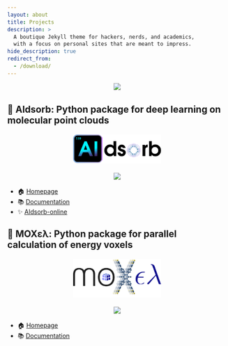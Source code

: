 ```yaml
---
layout: about
title: Projects
description: >
  A boutique Jekyll theme for hackers, nerds, and academics,
  with a focus on personal sites that are meant to impress.
hide_description: true
redirect_from:
  - /download/
---
```


<p align="center">
  <img src="https://readme-typing-svg.demolab.com?font=Roboto+Slab&weight=700&duration=3000&pause=1000&color=FFFFFF&background=101130&center=true&vCenter=true&width=520&lines=%F0%9F%97%A8%EF%B8%8F+Feel+free+to+explore+my+GitHub+profile!;%F0%9F%96%B1%EF%B8%8F+Click+the+GitHub+icon+on+the+sidebar!" />
</p>

## 💎 AIdsorb: Python package for deep learning on molecular point clouds

<h4 align="center">
  <img alt="Logo" src="https://raw.githubusercontent.com/adosar/aidsorb/master/docs/source/images/aidsorb_logo_light.svg" width="40%"/>
</h4>

<p align="center">
  <img src="https://readme-typing-svg.demolab.com?font=Roboto+Slab&weight=700&duration=3000&pause=1000&color=000000&center=true&vCenter=true&width=435&lines=$+pip+install+aidsorb;$+aidsorb-lit+fit+--config%3Dconfig.yaml" />
</p>

* 🏠 [Homepage](https://github.com/adosar/aidsorb)
* 📚 [Documentation](https://aidsorb.readthedocs.io/en/stable/)
* ✨ [AIdsorb-online](aidsorb-online.streamlit.app/)

## 💎 MOXελ: Python package for parallel calculation of energy voxels

<h4 align="center">
  <img alt="Logo" src="https://raw.githubusercontent.com/adosar/moxel/master/docs/source/images/moxel_logo.svg" width="40%"/>
</h4>

<p align="center">
  <img src="https://readme-typing-svg.demolab.com?font=Roboto+Slab&weight=700&duration=3000&pause=1000&color=000000&background=FFFFFF&center=true&vCenter=true&width=435&lines=%24+pip+install+pymoxel;%24+moxel+create+path%2Fto%2Fcifs+path%2Fto%2Fout" />
</p>

* 🏠 [Homepage](https://github.com/adosar/moxel)
* 📚 [Documentation](https://moxel.readthedocs.io/en/stable/)

